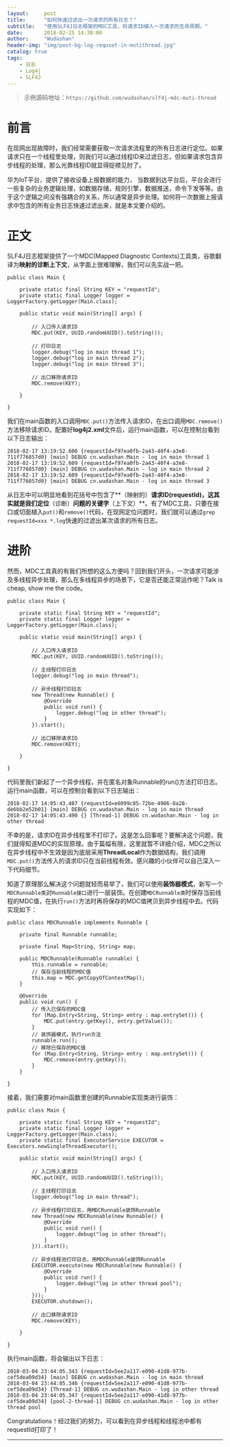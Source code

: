 ```yaml
---
layout:     post
title:      "如何快速过滤出一次请求的所有日志？"
subtitle:   "使用SLF4J日志框架的MDC工具，将请求ID植入一次请求的生命周期。"
date:       2018-02-15 14:30:00
author:     "Wudashan"
header-img: "img/post-bg-log-requset-in-mutithread.jpg"
catalog: true
tags:
    - 日志
    - Log4j
    - SLF4J
---
```


> 示例源码地址：`https://github.com/wudashan/slf4j-mdc-muti-thread`

# 前言

在现网出现故障时，我们经常需要获取一次请求流程里的所有日志进行定位。如果请求只在一个线程里处理，则我们可以通过线程ID来过滤日志，但如果请求包含异步线程的处理，那么光靠线程ID就显得捉襟见肘了。

华为IoT平台，提供了接收设备上报数据的能力， 当数据到达平台后，平台会进行一些复杂的业务逻辑处理，如数据存储，规则引擎，数据推送，命令下发等等。由于这个逻辑之间没有强耦合的关系，所以通常是异步处理。如何将一次数据上报请求中包含的所有业务日志快速过滤出来，就是本文要介绍的。

# 正文

SLF4J日志框架提供了一个MDC(Mapped Diagnostic Contexts)工具类，谷歌翻译为**映射的诊断上下文**，从字面上很难理解，我们可以先实战一把。

```
public class Main {

    private static final String KEY = "requestId";
    private static final Logger logger = LoggerFactory.getLogger(Main.class);
    
    public static void main(String[] args) {

        // 入口传入请求ID
        MDC.put(KEY, UUID.randomUUID().toString());
        
        // 打印日志
        logger.debug("log in main thread 1");
        logger.debug("log in main thread 2");
        logger.debug("log in main thread 3");

        // 出口移除请求ID
        MDC.remove(KEY);

    }

}

```

我们在main函数的入口调用`MDC.put()`方法传入请求ID，在出口调用`MDC.remove()`方法移除请求ID。配置好**log4j2.xml**文件后，运行main函数，可以在控制台看到以下日志输出：

```
2018-02-17 13:19:52.606 {requestId=f97ea0fb-2a43-40f4-a3e8-711f776857d0} [main] DEBUG cn.wudashan.Main - log in main thread 1
2018-02-17 13:19:52.609 {requestId=f97ea0fb-2a43-40f4-a3e8-711f776857d0} [main] DEBUG cn.wudashan.Main - log in main thread 2
2018-02-17 13:19:52.609 {requestId=f97ea0fb-2a43-40f4-a3e8-711f776857d0} [main] DEBUG cn.wudashan.Main - log in main thread 3
```

从日志中可以明显地看到花括号中包含了**（映射的）**请求ID(requestId)，这其实就是我们定位**（诊断）**问题的关键字**（上下文）**。有了MDC工具，只要在接口或切面植入`put()`和`remove()`代码，在现网定位问题时，我们就可以通过`grep requestId=xxx *.log`快速的过滤出某次请求的所有日志。

# 进阶

然而，MDC工具真的有我们所想的这么方便吗？回到我们开头，一次请求可能涉及多线程异步处理，那么在多线程异步的场景下，它是否还能正常运作呢？Talk is cheap, show me the code。

```
public class Main {

    private static final String KEY = "requestId";
    private static final Logger logger = LoggerFactory.getLogger(Main.class);

    public static void main(String[] args) {

        // 入口传入请求ID
        MDC.put(KEY, UUID.randomUUID().toString());

        // 主线程打印日志
        logger.debug("log in main thread");

        // 异步线程打印日志
        new Thread(new Runnable() {
            @Override
            public void run() {
                logger.debug("log in other thread");
            }
        }).start();

        // 出口移除请求ID
        MDC.remove(KEY);

    }

}
```

代码里我们新起了一个异步线程，并在匿名对象Runnable的run()方法打印日志。运行main函数，可以在控制台看到以下日志输出：

```
2018-02-17 14:05:43.487 {requestId=e6099c85-72be-4986-8a28-de6bb2e52b01} [main] DEBUG cn.wudashan.Main - log in main thread
2018-02-17 14:05:43.490 {} [Thread-1] DEBUG cn.wudashan.Main - log in other thread
```

不幸的是，请求ID在异步线程里不打印了。这是怎么回事呢？要解决这个问题，我们就得知道MDC的实现原理。由于篇幅有限，这里就暂不详细介绍，MDC之所以在异步线程中不生效是因为底层采用**ThreadLocal**作为数据结构，我们调用`MDC.put()`方法传入的请求ID只在当前线程有效。感兴趣的小伙伴可以自己深入一下代码细节。

知道了原理那么解决这个问题就轻而易举了，我们可以使用**装饰器模式**，新写一个`MDCRunnable类`对`Runnable接口`进行一层装饰。在创建`MDCRunnable类`时保存当前线程的MDC值，在执行`run()`方法时再将保存的MDC值拷贝到异步线程中去。代码实现如下：

```
public class MDCRunnable implements Runnable {

    private final Runnable runnable;

    private final Map<String, String> map;

    public MDCRunnable(Runnable runnable) {
        this.runnable = runnable;
        // 保存当前线程的MDC值
        this.map = MDC.getCopyOfContextMap();
    }

    @Override
    public void run() {
        // 传入已保存的MDC值
        for (Map.Entry<String, String> entry : map.entrySet()) {
            MDC.put(entry.getKey(), entry.getValue());
        }
        // 装饰器模式，执行run方法
        runnable.run();
        // 移除已保存的MDC值
        for (Map.Entry<String, String> entry : map.entrySet()) {
            MDC.remove(entry.getKey());
        }
    }
    
}
```

接着，我们需要对main函数里创建的Runnable实现类进行装饰：

```
public class Main {

    private static final String KEY = "requestId";
    private static final Logger logger = LoggerFactory.getLogger(Main.class);
    private static final ExecutorService EXECUTOR = Executors.newSingleThreadExecutor();

    public static void main(String[] args) {

        // 入口传入请求ID
        MDC.put(KEY, UUID.randomUUID().toString());

        // 主线程打印日志
        logger.debug("log in main thread");

        // 异步线程打印日志，用MDCRunnable装饰Runnable
        new Thread(new MDCRunnable(new Runnable() {
            @Override
            public void run() {
                logger.debug("log in other thread");
            }
        })).start();

        // 异步线程池打印日志，用MDCRunnable装饰Runnable
        EXECUTOR.execute(new MDCRunnable(new Runnable() {
            @Override
            public void run() {
                logger.debug("log in other thread pool");
            }
        }));
        EXECUTOR.shutdown();

        // 出口移除请求ID
        MDC.remove(KEY);

    }

}
```

执行main函数，将会输出以下日志：

```
2018-03-04 23:44:05.343 {requestId=5ee2a117-e090-41d8-977b-cef5dea09d34} [main] DEBUG cn.wudashan.Main - log in main thread
2018-03-04 23:44:05.346 {requestId=5ee2a117-e090-41d8-977b-cef5dea09d34} [Thread-1] DEBUG cn.wudashan.Main - log in other thread
2018-03-04 23:44:05.347 {requestId=5ee2a117-e090-41d8-977b-cef5dea09d34} [pool-2-thread-1] DEBUG cn.wudashan.Main - log in other thread pool
```

Congratulations！经过我们的努力，可以看到在异步线程和线程池中都有requestId打印了！

---
